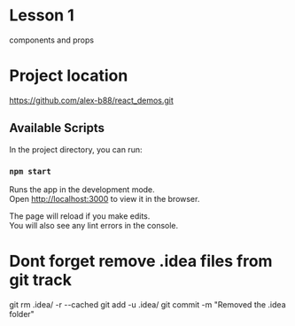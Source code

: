 # Lesson 1
components and props

# Project location
https://github.com/alex-b88/react_demos.git

## Available Scripts

In the project directory, you can run:

### `npm start`

Runs the app in the development mode.\
Open [http://localhost:3000](http://localhost:3000) to view it in the browser.

The page will reload if you make edits.\
You will also see any lint errors in the console.


# Dont forget remove .idea files from git track
git rm .idea/ -r --cached
git add -u .idea/
git commit -m "Removed the .idea folder"

